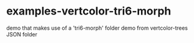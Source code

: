# examples-vertcolor-tri6-morph

demo that makes use of a 'tri6-morph' folder demo from vertcolor-trees JSON folder
